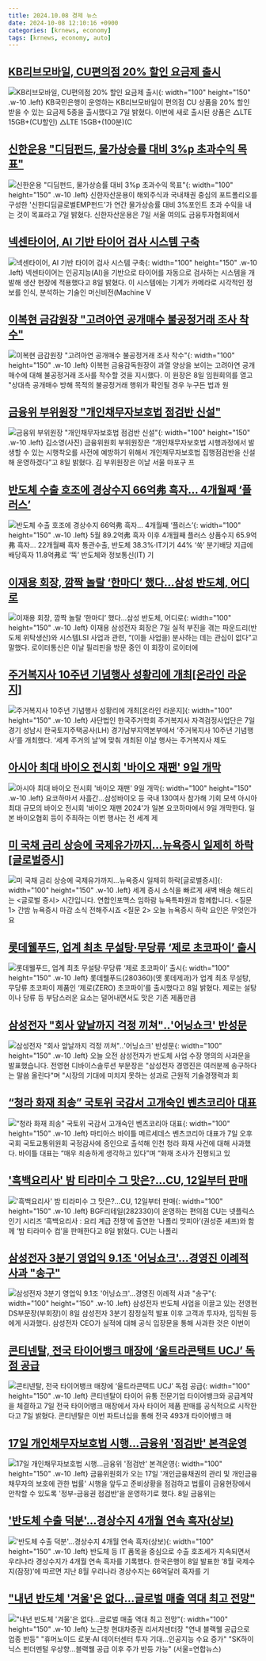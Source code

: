```yaml
---
title: 2024.10.08 경제 뉴스
date: 2024-10-08 12:10:16 +0900
categories: [krnews, economy]
tags: [krnews, economy, auto]
---
```

## [KB리브모바일, CU편의점 20% 할인 요금제 출시](https://n.news.naver.com/mnews/article/014/0005249969)

![KB리브모바일, CU편의점 20% 할인 요금제 출시](https://mimgnews.pstatic.net/image/origin/014/2024/10/07/5249969.jpg?type=nf220_150){: width="100" height="150" .w-10 .left}
KB국민은행이 운영하는 KB리브모바일이 편의점 CU 상품을 20% 할인 받을 수 있는 요금제 5종을 출시했다고 7일 밝혔다. 이번에 새로 출시된 상품은 △LTE 15GB+(CU할인) △LTE 15GB+(100분)(C

## [신한운용 "디딤펀드, 물가상승률 대비 3%p 초과수익 목표"](https://n.news.naver.com/mnews/article/215/0001182536)

![신한운용 "디딤펀드, 물가상승률 대비 3%p 초과수익 목표"](https://mimgnews.pstatic.net/image/origin/215/2024/10/07/1182536.jpg?type=nf220_150){: width="100" height="150" .w-10 .left}
신한자산운용이 해외주식과 국내채권 중심의 포트폴리오를 구성한 '신한디딤글로벌EMP펀드'가 연간 물가상승률 대비 3%포인트 초과 수익을 내는 것이 목표라고 7일 밝혔다. 신한자산운용은 7일 서울 여의도 금융투자협회에서

## [넥센타이어, AI 기반 타이어 검사 시스템 구축](https://n.news.naver.com/mnews/article/001/0014969927)

![넥센타이어, AI 기반 타이어 검사 시스템 구축](https://mimgnews.pstatic.net/image/origin/001/2024/10/08/14969927.jpg?type=nf220_150){: width="100" height="150" .w-10 .left}
넥센타이어는 인공지능(AI)을 기반으로 타이어를 자동으로 검사하는 시스템을 개발해 생산 현장에 적용했다고 8일 밝혔다. 이 시스템에는 기계가 카메라로 시각적인 정보를 인식, 분석하는 기술인 머신비전(Machine V

## [이복현 금감원장 "고려아연 공개매수 불공정거래 조사 착수"](https://n.news.naver.com/mnews/article/469/0000826733)

![이복현 금감원장 "고려아연 공개매수 불공정거래 조사 착수"](https://mimgnews.pstatic.net/image/origin/469/2024/10/08/826733.jpg?type=nf220_150){: width="100" height="150" .w-10 .left}
이복현 금융감독원장이 과열 양상을 보이는 고려아연 공개매수에 대해 불공정거래 조사를 착수할 것을 지시했다. 이 원장은 8일 임원회의를 열고 "상대측 공개매수 방해 목적의 불공정거래 행위가 확인될 경우 누구든 법과 원

## [금융위 부위원장 "개인채무자보호법 점검반 신설"](https://n.news.naver.com/mnews/article/011/0004400325)

![금융위 부위원장 "개인채무자보호법 점검반 신설"](https://mimgnews.pstatic.net/image/origin/011/2024/10/08/4400325.jpg?type=nf220_150){: width="100" height="150" .w-10 .left}
김소영(사진) 금융위원회 부위원장은 “개인채무자보호법 시행과정에서 발생할 수 있는 시행착오를 사전에 예방하기 위해서 개인채무자보호법 집행점검반을 신설해 운영하겠다”고 8일 밝혔다. 김 부위원장은 이날 서울 마포구 프

## [반도체 수출 호조에 경상수지 66억弗 흑자… 4개월째 ‘플러스’](https://n.news.naver.com/mnews/article/366/0001022508)

![반도체 수출 호조에 경상수지 66억弗 흑자… 4개월째 ‘플러스’](https://mimgnews.pstatic.net/image/origin/366/2024/10/08/1022508.jpg?type=nf220_150){: width="100" height="150" .w-10 .left}
5월 89.2억弗 흑자 이후 4개월째 플러스 상품수지 65.9억弗 흑자… 22개월째 흑자 통관수출, 반도체 38.3%·IT기기 44% ‘쑥’ 분기배당 지급에 배당흑자 11.8억弗로 ‘뚝’ 반도체와 정보통신(IT) 기

## [이재용 회장, 깜짝 놀랄 ‘한마디’ 했다…삼성 반도체, 어디로](https://n.news.naver.com/mnews/article/016/0002371087)

![이재용 회장, 깜짝 놀랄 ‘한마디’ 했다…삼성 반도체, 어디로](https://mimgnews.pstatic.net/image/origin/016/2024/10/07/2371087.jpg?type=nf220_150){: width="100" height="150" .w-10 .left}
이재용 삼성전자 회장은 7일 실적 부진을 겪는 파운드리(반도체 위탁생산)와 시스템LSI 사업과 관련, “(이들 사업을) 분사하는 데는 관심이 없다”고 말했다. 로이터통신은 이날 필리핀을 방문 중인 이 회장이 로이터에

## [주거복지사 10주년 기념행사 성황리에 개최[온라인 라운지]](https://n.news.naver.com/mnews/article/020/0003591112)

![주거복지사 10주년 기념행사 성황리에 개최[온라인 라운지]](https://mimgnews.pstatic.net/image/origin/020/2024/10/08/3591112.jpg?type=nf220_150){: width="100" height="150" .w-10 .left}
사단법인 한국주거학회 주거복지사 자격검정사업단은 7일 경기 성남시 한국토지주택공사(LH) 경기남부지역본부에서 ‘주거복지사 10주년 기념행사’를 개최했다. ‘세계 주거의 날’에 맞춰 개최된 이날 행사는 주거복지사 제도

## [아시아 최대 바이오 전시회 '바이오 재팬' 9일 개막](https://n.news.naver.com/mnews/article/001/0014969613)

![아시아 최대 바이오 전시회 '바이오 재팬' 9일 개막](https://mimgnews.pstatic.net/image/origin/001/2024/10/08/14969613.jpg?type=nf220_150){: width="100" height="150" .w-10 .left}
요코하마서 사흘간…삼성바이오 등 국내 130여사 참가해 기회 모색 아시아 최대 규모의 바이오 전시회 '바이오 재팬 2024'가 일본 요코하마에서 9일 개막한다. 일본 바이오협회 등이 주최하는 이번 행사는 전 세계 제

## [미 국채 금리 상승에 국제유가까지…뉴욕증시 일제히 하락[글로벌증시]](https://n.news.naver.com/mnews/article/422/0000685949)

![미 국채 금리 상승에 국제유가까지…뉴욕증시 일제히 하락[글로벌증시]](https://mimgnews.pstatic.net/image/origin/422/2024/10/08/685949.jpg?type=nf220_150){: width="100" height="150" .w-10 .left}
세계 증시 소식을 빠르게 새벽 배송 해드리는 <글로벌 증시> 시간입니다. 연합인포맥스 임하람 뉴욕특파원과 함께합니다. <질문 1> 간밤 뉴욕증시 마감 소식 전해주시죠 <질문 2> 오늘 뉴욕증시 하락 요인은 무엇인가요

## [롯데웰푸드, 업계 최초 무설탕·무당류 ‘제로 초코파이’ 출시](https://n.news.naver.com/mnews/article/018/0005853338)

![롯데웰푸드, 업계 최초 무설탕·무당류 ‘제로 초코파이’ 출시](https://mimgnews.pstatic.net/image/origin/018/2024/10/08/5853338.jpg?type=nf220_150){: width="100" height="150" .w-10 .left}
롯데웰푸드(280360)(옛 롯데제과)가 업계 최초 무설탕, 무당류 초코파이 제품인 ‘제로(ZERO) 초코파이’를 출시했다고 8일 밝혔다. 제로는 설탕이나 당류 등 부담스러운 요소는 덜어내면서도 맛은 기존 제품만큼

## [삼성전자 "회사 앞날까지 걱정 끼쳐"‥'어닝쇼크' 반성문](https://n.news.naver.com/mnews/article/214/0001378633)

![삼성전자 "회사 앞날까지 걱정 끼쳐"‥'어닝쇼크' 반성문](https://mimgnews.pstatic.net/image/origin/214/2024/10/08/1378633.jpg?type=nf220_150){: width="100" height="150" .w-10 .left}
오늘 오전 삼성전자가 반도체 사업 수장 명의의 사과문을 발표했습니다. 전영현 디바이스솔루션 부문장은 "삼성전자 경영진은 여러분께 송구하다는 말씀 올린다"며 "시장의 기대에 미치지 못하는 성과로 근원적 기술경쟁력과 회

## [“청라 화재 죄송” 국토위 국감서 고개숙인 벤츠코리아 대표](https://n.news.naver.com/mnews/article/020/0003590971)

![“청라 화재 죄송” 국토위 국감서 고개숙인 벤츠코리아 대표](https://mimgnews.pstatic.net/image/origin/020/2024/10/07/3590971.jpg?type=nf220_150){: width="100" height="150" .w-10 .left}
마티아스 바이틀 메르세데스 벤츠코리아 대표가 7일 오후 국회 국토교통위원회 국정감사에 증인으로 출석해 인천 청라 화재 사건에 대해 사과했다. 바이틀 대표는 “매우 죄송하게 생각하고 있다”며 “화재 조사가 진행되고 있

## ['흑백요리사' 밤 티라미수 그 맛은?…CU, 12일부터 판매](https://n.news.naver.com/mnews/article/018/0005853365)

!['흑백요리사' 밤 티라미수 그 맛은?…CU, 12일부터 판매](https://mimgnews.pstatic.net/image/origin/018/2024/10/08/5853365.jpg?type=nf220_150){: width="100" height="150" .w-10 .left}
BGF리테일(282330)이 운영하는 편의점 CU는 넷플릭스 인기 시리즈 ‘흑백요리사 : 요리 계급 전쟁’에 출연한 ‘나폴리 맛피아’(권성준 셰프)와 함께 ‘밤 티라미수 컵’을 판매한다고 8일 밝혔다. CU는 나폴리

## [삼성전자 3분기 영업익 9.1조 '어닝쇼크'…경영진 이례적 사과 "송구"](https://n.news.naver.com/mnews/article/025/0003392000)

![삼성전자 3분기 영업익 9.1조 '어닝쇼크'…경영진 이례적 사과 "송구"](https://mimgnews.pstatic.net/image/origin/025/2024/10/08/3392000.jpg?type=nf220_150){: width="100" height="150" .w-10 .left}
삼성전자 반도체 사업을 이끌고 있는 전영현 DS부문장(부회장)이 8일 삼성전자 3분기 잠정실적 발표 이후 고객과 투자자, 임직원 등에게 사과했다. 삼성전자 CEO가 실적에 대해 공식 입장문을 통해 사과한 것은 이번이

## [콘티넨탈, 전국 타이어뱅크 매장에 ‘울트라콘택트 UCJ’ 독점 공급](https://n.news.naver.com/mnews/article/009/0005375137)

![콘티넨탈, 전국 타이어뱅크 매장에 ‘울트라콘택트 UCJ’ 독점 공급](https://mimgnews.pstatic.net/image/origin/009/2024/10/07/5375137.jpg?type=nf220_150){: width="100" height="150" .w-10 .left}
콘티넨탈이 타이어 유통 전문기업 타이어뱅크와 공급계약을 체결하고 7일 전국 타이어뱅크 매장에서 자사 타이어 제품 판매를 공식적으로 시작한다고 7일 밝혔다. 콘티넨탈은 이번 파트너십을 통해 전국 493개 타이어뱅크 매

## [17일 개인채무자보호법 시행…금융위 '점검반' 본격운영](https://n.news.naver.com/mnews/article/277/0005481248)

![17일 개인채무자보호법 시행…금융위 '점검반' 본격운영](https://mimgnews.pstatic.net/image/origin/277/2024/10/08/5481248.jpg?type=nf220_150){: width="100" height="150" .w-10 .left}
금융위원회가 오는 17일 '개인금융채권의 관리 및 개인금융채무자의 보호에 관한 법률' 시행을 앞두고 준비상황을 점검하고 법률이 금융현장에서 안착할 수 있도록 '정부-금융권 점검반'을 운영하기로 했다. 8일 금융위는

## ['반도체 수출 덕분'…경상수지 4개월 연속 흑자(상보)](https://n.news.naver.com/mnews/article/277/0005481118)

!['반도체 수출 덕분'…경상수지 4개월 연속 흑자(상보)](https://mimgnews.pstatic.net/image/origin/277/2024/10/08/5481118.jpg?type=nf220_150){: width="100" height="150" .w-10 .left}
반도체 등 IT 품목을 중심으로 수출 호조세가 지속되면서 우리나라 경상수지가 4개월 연속 흑자를 기록했다. 한국은행이 8일 발표한 ‘8월 국제수지(잠정)’에 따르면 지난 8월 우리나라 경상수지는 66억달러 흑자를 기

## ["내년 반도체 '겨울'은 없다…글로벌 매출 역대 최고 전망"](https://n.news.naver.com/mnews/article/001/0014970230)

!["내년 반도체 '겨울'은 없다…글로벌 매출 역대 최고 전망"](https://mimgnews.pstatic.net/image/origin/001/2024/10/08/14970230.jpg?type=nf220_150){: width="100" height="150" .w-10 .left}
노근창 현대차증권 리서치센터장 "연내 블랙웰 공급으로 업종 반등" "휴머노이드 로봇·AI 데이터센터 투자 기대…인공지능 수요 증가" "SK하이닉스 펀더멘털 우상향…블랙웰 공급 이후 주가 반등 가능" (서울=연합뉴스)

